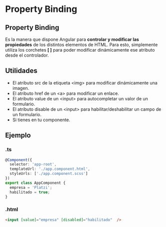 # Property Binding


## Property Binding
Es la manera que dispone Angular para **controlar y modificar las propiedades** de los distintos elementos de HTML. Para esto, simplemente utiliza los corchetes **[ ]** para poder modificar dinámicamente ese atributo desde el controlador.

## Utilidades
* El atributo src de la etiqueta \<img> para modificar dinámicamente una imagen.
* El atributo href de un \<a> para modificar un enlace.
* El atributo value de un \<input> para autocompletar un valor de un formulario.
* El atributo disable de un \<input> para habilitar/deshabilitar un campo de un formulario.
* Si tienes en tu componente.

## Ejemplo
### .ts
```typescript
@Component({
  selector: 'app-root',
  templateUrl: './app.component.html',
  styleUrls: ['./app.component.scss']
})
export class AppComponent {
  empresa = 'Platzi';
  habilitado = true;
}
```
### .html
```html
<input [value]="empresa" [disabled]="habilitado"  />
```     